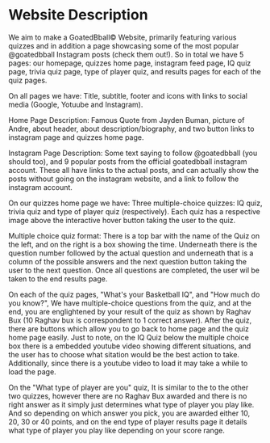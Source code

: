 # Website Description
We aim to make a GoatedBball© Website, primarily featuring various quizzes and in addition a page showcasing some of the most popular @goatedbball Instagram posts (check them out!). So in total we have 5 pages: our homepage, quizzes home page, instagram feed page, IQ quiz page, trivia quiz page, type of player quiz, and results pages for each of the quiz pages. 

On all pages we have:
    Title, subtitle, footer and icons with links to social media (Google, Yotuube and Instagram). 

Home Page Description:
    Famous Quote from Jayden Buman, picture of Andre, about header, about description/biography, and two button links to instagram page and quizzes home page.

Instagram Page Description:
    Some text saying to follow @goatedbball (you should too), and 9 popular posts from the official goatedbball instagram account. These all have links to the actual posts, and can actually show the posts without going on the instagram website, and a link to follow the instagram account.

On our quizzes home page we have:
    Three multiple-choice quizzes: IQ quiz, trivia quiz and type of player quiz (respectively). Each quiz has a respective image above the interactive hover button taking the user to the quiz. 

Multiple choice quiz format: 
    There is a top bar with the name of the Quiz on the left, and on the right is a box showing the time. Underneath there is the question number followed by the actual question and underneath that is a column of the possible answers and the next question button taking the user to the next question. Once all questions are completed, the user wil be taken to the end results page.

On each of the quiz pages, "What's your Basketball IQ", and "How much do you know?", 
    We have multiple-choice questions from the quiz, and at the end, you are englightened by your result of the quiz as shown by Raghav Bux (10 Raghav bux is correspondent to 1 correct answer). After the quiz, there are buttons which allow you to go back to home page and the quiz home page easily. Just to note, on the IQ Quiz below the multiple choice box there is a embedded youtube video showing different situations, and the user has to choose what sitation would be the best action to take. Additionally, since there is a youtube video to load it may take a while to load the page.

On the "What type of player are you" quiz, 
    It is similar to the to the other two quizzes, however there are no Raghav Bux awarded and there is no right answer as it simply just determines what type of player you play like. And so depending on which answer you pick, you are awarded either 10, 20, 30 or 40 points, and on the end type of player results page it details what type of player you play like depending on your score range.